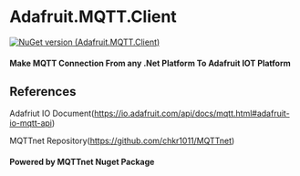 # Adafruit.MQTT.Client
[![NuGet version (Adafruit.MQTT.Client)](https://img.shields.io/nuget/v/Adafruit.MQTT.Client?style=for-the-badge)](https://www.nuget.org/packages/Adafruit.MQTT.Client/)

#### Make MQTT Connection From any .Net Platform To Adafruit IOT Platform

## References
Adafriut IO Document(https://io.adafruit.com/api/docs/mqtt.html#adafruit-io-mqtt-api)

MQTTnet Repository(https://github.com/chkr1011/MQTTnet)

#### Powered by MQTTnet Nuget Package

